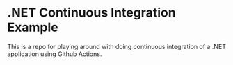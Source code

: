 # .NET Continuous Integration Example
This is a repo for playing around with doing continuous integration of a .NET application using Github Actions.